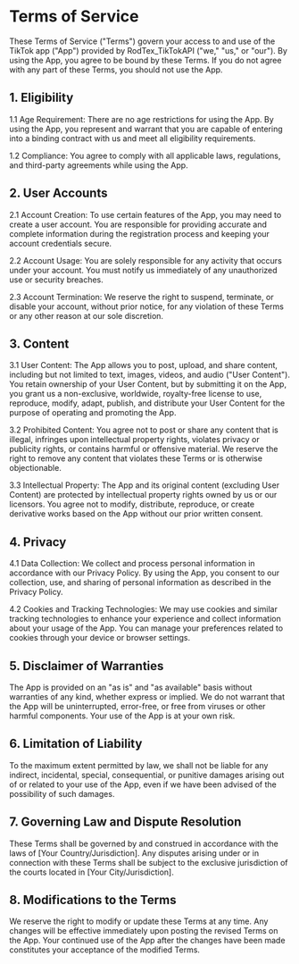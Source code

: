 # Terms of Service

These Terms of Service ("Terms") govern your access to and use of the TikTok app ("App") provided by RodTex_TikTokAPI ("we," "us," or "our"). By using the App, you agree to be bound by these Terms. If you do not agree with any part of these Terms, you should not use the App.

## 1. Eligibility

1.1 Age Requirement: There are no age restrictions for using the App. By using the App, you represent and warrant that you are capable of entering into a binding contract with us and meet all eligibility requirements.

1.2 Compliance: You agree to comply with all applicable laws, regulations, and third-party agreements while using the App.

## 2. User Accounts

2.1 Account Creation: To use certain features of the App, you may need to create a user account. You are responsible for providing accurate and complete information during the registration process and keeping your account credentials secure.

2.2 Account Usage: You are solely responsible for any activity that occurs under your account. You must notify us immediately of any unauthorized use or security breaches.

2.3 Account Termination: We reserve the right to suspend, terminate, or disable your account, without prior notice, for any violation of these Terms or any other reason at our sole discretion.

## 3. Content

3.1 User Content: The App allows you to post, upload, and share content, including but not limited to text, images, videos, and audio ("User Content"). You retain ownership of your User Content, but by submitting it on the App, you grant us a non-exclusive, worldwide, royalty-free license to use, reproduce, modify, adapt, publish, and distribute your User Content for the purpose of operating and promoting the App.

3.2 Prohibited Content: You agree not to post or share any content that is illegal, infringes upon intellectual property rights, violates privacy or publicity rights, or contains harmful or offensive material. We reserve the right to remove any content that violates these Terms or is otherwise objectionable.

3.3 Intellectual Property: The App and its original content (excluding User Content) are protected by intellectual property rights owned by us or our licensors. You agree not to modify, distribute, reproduce, or create derivative works based on the App without our prior written consent.

## 4. Privacy

4.1 Data Collection: We collect and process personal information in accordance with our Privacy Policy. By using the App, you consent to our collection, use, and sharing of personal information as described in the Privacy Policy.

4.2 Cookies and Tracking Technologies: We may use cookies and similar tracking technologies to enhance your experience and collect information about your usage of the App. You can manage your preferences related to cookies through your device or browser settings.

## 5. Disclaimer of Warranties

The App is provided on an "as is" and "as available" basis without warranties of any kind, whether express or implied. We do not warrant that the App will be uninterrupted, error-free, or free from viruses or other harmful components. Your use of the App is at your own risk.

## 6. Limitation of Liability

To the maximum extent permitted by law, we shall not be liable for any indirect, incidental, special, consequential, or punitive damages arising out of or related to your use of the App, even if we have been advised of the possibility of such damages.

## 7. Governing Law and Dispute Resolution

These Terms shall be governed by and construed in accordance with the laws of [Your Country/Jurisdiction]. Any disputes arising under or in connection with these Terms shall be subject to the exclusive jurisdiction of the courts located in [Your City/Jurisdiction].

## 8. Modifications to the Terms

We reserve the right to modify or update these Terms at any time. Any changes will be effective immediately upon posting the revised Terms on the App. Your continued use of the App after the changes have been made constitutes your acceptance of the modified Terms.
